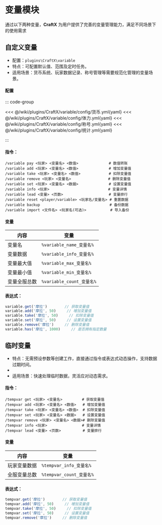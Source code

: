 # 变量模块

通过以下两种变量，**CraftX** 为用户提供了完善的变量管理能力，满足不同场景下的使用需求

## 自定义变量

- 配置：`plugins\CraftX\variable`
- 特点：可配置默认值、范围及定时任务。
- 适用场景：货币系统、玩家数据记录、称号管理等需要规范化管理的变量场景。

#### 配置

::: code-group

<<< @/wiki/plugins/CraftX/variable/config/货币.yml{yaml}
<<< @/wiki/plugins/CraftX/variable/config/体力.yml{yaml}
<<< @/wiki/plugins/CraftX/variable/config/称号.yml{yaml}
<<< @/wiki/plugins/CraftX/variable/config/统计.yml{yaml}

:::

#### 指令：

```
/variable pay <玩家> <变量名> <数值>              # 数值转账
/variable add <玩家> <变量名> <数值>              # 增加变量值
/variable take <玩家> <变量名> <数值>             # 扣除变量值
/variable remove <玩家> <变量名>                 # 删除变量值
/variable set <玩家> <变量名> <数据>              # 设置变量值
/variable info <玩家>                           # 变量详情
/variable lead <变量> <页数>                     # 变量排行
/variable reset <player/variable> <玩家名/变量名> # 重置数据
/variable backup                                # 备份数据
/variable import <文件名> <玩家名(可选)>           # 导入备份
```

#### 变量

| 内容     | 变量                     |
|--------|------------------------|
| 变量名    | `%variable_name_变量名%`  |
| 变量数据   | `%variable_info_变量名% ` |
| 变量最大值  | `%variable_max_变量名%`   |
| 变量最小值  | `%variable_min_变量名%`   |
| 变量全服总数 | `%variable_count_变量名%` |

#### 表达式：

```javascript
variable.get('摩拉')        // 获取变量值
variable.add('摩拉', 50)     // 增加变量值
variable.take('摩拉', 50)     // 扣除变量值
variable.set('摩拉', 50)     // 设置变量值
variable.remove('摩拉')     // 删除变量值
variable.has('摩拉', 1000)     // 是否拥有指定数量
```

## 临时变量

- 特点：无需预设参数等创建工作，直接通过指令或表达式动态操作，支持数据过期时间。
-
- 适用场景：快速处理临时数据，灵活应对动态需求。

#### 指令：

```
/tempvar get <玩家> <变量名>         # 获取变量值
/tempvar add <玩家> <变量名> <数值>   # 增加变量值
/tempvar take <玩家> <变量名> <数值>  # 扣除变量值
/tempvar set <玩家> <变量名> <数据>   # 设置变量值
/tempvar remove <玩家> <变量名> <数据># 删除变量值
/tempvar info <玩家>                # 变量详情
/tempvar lead <变量> <页数>          # 变量排行
```

#### 变量

| 内容     | 变量                    |
|--------|-----------------------|
| 玩家变量数据 | `%tempvar_info_变量名% ` |
| 全服变量总数 | `%tempvar_count_变量名%` |

#### 表达式：

```javascript
tempvar.get('摩拉')        // 获取变量值
tempvar.add('摩拉', 50)     // 增加变量值
tempvar.take('摩拉', 50)     // 扣除变量值
tempvar.set('摩拉', 50)     // 设置变量值
tempvar.remove('摩拉')     // 删除变量值
```